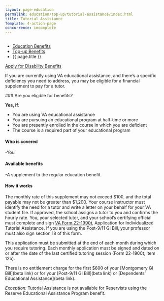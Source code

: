 ```yaml
---
layout: page-education
permalink: education/top-up/tutorial-assistance/index.html
title: Tutorial Assistance
Template: 4-action-page
concurrence: incomplete
---
```


<div class="splash" markdown="0">
<div class="row" markdown="0">
<div class="small-12 columns" markdown="0">

<ul class="breadcrumbs" role="menubar" aria-label="Primary">
<li class="parent"><a href="{{ site.url }}/education/">Education Benefits</a></li>
<li class="parent"><a href="{{ site.url }}/education/top-up/">Top-up Benefits</a></li>
<li class="active">{{ page.title }}</li>
</ul>

</div>
</div>
</div>

<div class="main" role="main" markdown="0">

<div class="action-bar">
  <div class="row">
    <div class="small-12 columns">
      <a class="button small start" href="{{ site.url}}/disability-benefits/get/">Apply for Disability Benefits</a>
    </div>
  </div>  
</div>

<div class="section one" markdown="0">
<div class="primary" markdown="0">
<div class="row" markdown="0">
<div class="small-12 columns" markdown="1">

If you are currently using VA educational assistance, and there’s a specific deficiency you need to address, you may be eligible for a financial supplement to pay for a tutor. 
</div>
<div class="small-12 columns" markdown="1">
<div class="call-out">### Are you eligible for benefits?

**Yes, if:**

- You are using VA educational assistance
- You are pursuing an educational program at half-time or more
- You are presently enrolled in the course in which you are deficient
- The course is a required part of your educational program

#### Who is covered

-You

#### Available benefits

-A supplement to the regular education benefit


#### How it works 
The monthly rate of this supplement may not exceed $100, and the total payable may not be greater than $1,200. Your course instructor must identify the need for a tutor and write a letter on your behalf for your VA student file. If approved, the school assigns a tutor to you and confirms the hourly rate. You, your selected tutor, and your school’s certifying official must complete and sign [VA Form 22-1990t](http://www.vba.va.gov/pubs/forms/vba-22-1990t-are.pdf), Application for Individualized Tutorial Assistance. If you are using the Post-9/11 GI Bill, your professor must also sign section 18 of this form.

This application must be submitted at the end of each month during which you require tutoring. Each monthly application must be signed and dated on or after the date of the last certified tutoring session (Form 22-1900t, item 12b).

There is no entitlement charge for the first $600 of your [Montgomery GI Bill](beta link) or for your [Post-9/11 GI Bill](beta link) or [Dependents’ Educational Assistance](beta link).

*Exception:* Tutorial Assistance is not available for Reservists using the Reserve Educational Assistance Program benefit.
</div>


</div>

</div>
</div>


</div>
